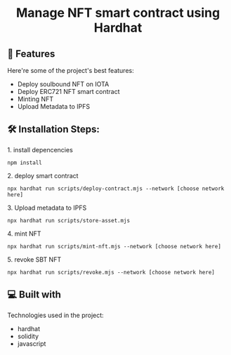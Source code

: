 <h1 align="center" id="title">Manage NFT smart contract using Hardhat</h1>

<h2>🧐 Features</h2>

Here're some of the project's best features:

- Deploy soulbound NFT on IOTA
- Deploy ERC721 NFT smart contract
- Minting NFT
- Upload Metadata to IPFS

<h2>🛠️ Installation Steps:</h2>

<p>1. install depencencies</p>

```
npm install
```

<p>2. deploy smart contract</p>

```
npx hardhat run scripts/deploy-contract.mjs --network [choose network here]
```

<p>3. Upload metadata to IPFS</p>

```
npx hardhat run scripts/store-asset.mjs
```

<p>4. mint NFT</p>

```
npx hardhat run scripts/mint-nft.mjs --network [choose network here]
```

<p>5. revoke SBT NFT</p>

```
npx hardhat run scripts/revoke.mjs --network [choose network here]
```

<h2>💻 Built with</h2>

Technologies used in the project:

- hardhat
- solidity
- javascript
